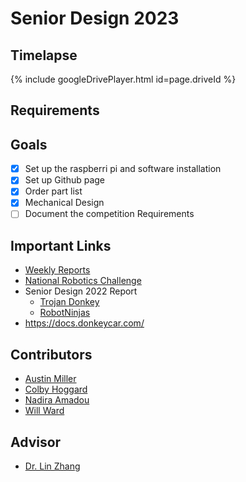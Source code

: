 # Senior Design 2023
## Timelapse
{% include googleDrivePlayer.html id=page.driveId %}

## Requirements

## Goals
- [x] Set up the raspberri pi and software installation
- [x] Set up Github page
- [x] Order part list
- [x] Mechanical Design
- [ ] Document the competition Requirements

## Important Links 
- [Weekly Reports](https://drive.google.com/drive/u/1/folders/1FO2PocXw_wa_GlBfGjyqvPfI0MiCo4qa) 
- [National Robotics Challenge](https://www.thenrc.org/)
- Senior Design 2022 Report
  - [Trojan Donkey](https://mail.google.com/mail/u/1/#search/zhang/FMfcgzGqQJlfxzFzcpkXsgshXsswKDnJ?projector=1)
  - [RobotNinjas](https://docs.google.com/document/d/1TyaSFLOAew-xImfiMrTmogvYBtwF_ChW31fuu-zrTaM/edit)
- https://docs.donkeycar.com/

## Contributors 
- [Austin Miller](https://github.com/amillertime)
- [Colby Hoggard](https://github.com/choggard123)
- [Nadira Amadou](https://github.com/nadira30)
- [Will Ward](https://github.com/willward20)

## Advisor
- [Dr. Lin Zhang](https://github.com/linzhangUCA)
